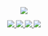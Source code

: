 <div align = "center">
    
<p align="center">
    <a href="https://github.com/minchan0304/">
        <img src="https://github-readme-stats.vercel.app/api?username=minchan0304&show_icons=true&theme=radical" /
    </a>
</p>
  
![](https://komarev.com/ghpvc/?username=minchan0304&style=flat-square)
![](https://koreanbots.dev/api/widget/bots/status/931152690636017704.svg?icon=true&scale=1)
![](https://koreanbots.dev/api/widget/bots/servers/931152690636017704.svg?icon=true&scale=1)
![](https://koreanbots.dev/api/widget/bots/votes/931152690636017704.svg?icon=true&scale=1)
</div>
